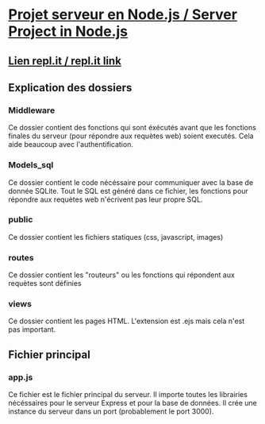 # [Projet serveur en Node.js / Server Project in Node.js](https://classroom.waaberi.tech/)

## [Lien repl.it / repl.it link](https://replit.com/@WaaberiIbrahim/ClassroomCloneEJSAlpineExpress)

## Explication des dossiers

### Middleware

Ce dossier contient des fonctions qui sont éxécutés avant que les fonctions finales du serveur (pour répondre aux requètes web) soient executés. Cela aide beaucoup avec l'authentification.

### Models_sql

Ce dossier contient le code nécéssaire pour communiquer avec la base de donnée SQLite. Tout le SQL est généré dans ce fichier, les fonctions pour répondre aux requètes web n'écrivent pas leur propre SQL.

### public

Ce dossier contient les fichiers statiques (css, javascript, images)

### routes

Ce dossier contient les "routeurs" ou les fonctions qui répondent aux requètes sont définies

### views

Ce dossier contient les pages HTML. L'extension est .ejs mais cela n'est pas important.

## Fichier principal

### app.js

Ce fichier est le fichier principal du serveur. Il importe toutes les librairies nécéssaires pour le serveur Express et pour la base de données. Il crée une instance du serveur dans un port (probablement le port 3000).

